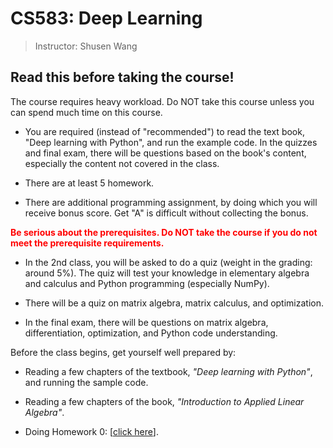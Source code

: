CS583: Deep Learning
============


> Instructor: Shusen Wang




Read this before taking the course!
---------

The course requires heavy workload. Do NOT take this course unless you can spend much time on this course.

- You are required (instead of "recommended") to read the text book, "Deep learning with Python", and run the example code. In the quizzes and final exam, there will be questions based on the book's content, especially the content not covered in the class.

- There are at least 5 homework.

- There are additional programming assignment, by doing which you will receive bonus score. Get "A" is difficult without collecting the bonus.


<span style="color:red">**Be serious about the prerequisites. Do NOT take the course if you do not meet the prerequisite requirements.**</span> 

- In the 2nd class, you will be asked to do a quiz (weight in the grading: around 5\%). The quiz will test your knowledge in elementary algebra and calculus and Python programming (especially NumPy).

- There will be a quiz on matrix algebra, matrix calculus, and optimization.

- In the final exam, there will be questions on matrix algebra, differentiation, optimization, and Python code understanding.



Before the class begins, get yourself well prepared by:

- Reading a few chapters of the textbook, *"Deep learning with Python"*, and running the sample code.

- Reading a few chapters of the book, *"Introduction to Applied Linear Algebra"*.

- Doing Homework 0: [[click here](https://github.com/wangshusen/CS583A-2019Spring/blob/master/homework/HM0/HM.pdf)].



